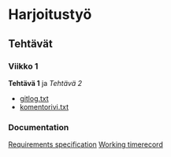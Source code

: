 # Harjoitustyö


## Tehtävät

### Viikko 1

**Tehtävä 1** ja *Tehtävä 2*
* [gitlog.txt](https://github.com/antonlep/ot-harjoitustyo/blob/master/laskarit/viikko1/gitlog.txt)
* [komentorivi.txt](https://github.com/antonlep/ot-harjoitustyo/blob/master/laskarit/viikko1/komentorivi.txt)

### Documentation
[Requirements specification](https://github.com/antonlep/ot-harjoitustyo/blob/master/dokumentaation/requirements_specification.md)
[Working timerecord](https://github.com/antonlep/ot-harjoitustyo/blob/master/dokumentaation/work_hours.md)